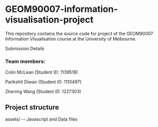 # GEOM90007-information-visualisation-project

This repository contains the source code for project of the GEOM90007 Information Visualisation course at the University of Melbourne.

Submission Details


### Team members:

Colin McLean (Student ID: 1139518)

Parikshit Diwan (Student ID: 1110497)

Zhening Wang (Student ID: 1227303)

## Project structure

assets/ -- Javascript and Data files
